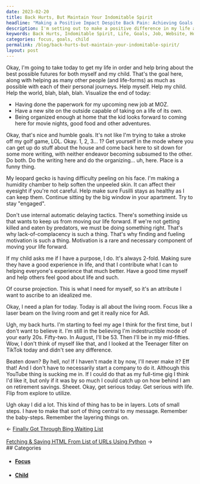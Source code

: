 ```yaml
---
date: 2023-02-20
title: Back Hurts, But Maintain Your Indomitable Spirit
headline: "Making a Positive Impact Despite Back Pain: Achieving Goals and Helping Others Today"
description: I'm setting out to make a positive difference in my life and the lives of others today. My goals for the day include completing paperwork for my upcoming job, creating a new website, and organizing my home. I'm also taking care of my leopard gecko and staying engaged. My motivation is to make sure my child has a good experience in life and to help others feel good about life. I'm starting with the living room to make it a special place for my family.
keywords: Back Hurts, Indomitable Spirit, Life, Goals, Job, Website, Home, Leopard Gecko, Child, World, Living Room, Family, Focus, Nice
categories: focus, goals, child
permalink: /blog/back-hurts-but-maintain-your-indomitable-spirit/
layout: post
---
```



Okay, I'm going to take today to get my life in order and help bring about the
best possible futures for both myself and my child. That's the goal here, along
with helping as many other people (and life-forms) as much as possible with
each of their personal journeys. Help myself. Help my child. Help the world,
blah, blah, blah. Visualize the end of today:

- Having done the paperwork for my upcoming new job at MOZ.
- Have a new site on the outside capable of taking on a life of its own.
- Being organized enough at home that the kid looks forward to coming here for
  movie nights, good food and other adventures.

Okay, that's nice and humble goals. It's not like I'm trying to take a stroke
off my golf game, LOL. Okay. 1, 2, 3... 1? Get yourself in the mode where you
can get up do stuff about the house and come back here to sit down for some
more writing, with neither endeavor becoming subsumed to the other. Do both. Do
the writing here and do the organizing... uh, here. Place is a funny thing.

My leopard gecko is having difficulty peeling on his face. I'm making a
humidity chamber to help soften the unpeeled skin. It can affect their eyesight
if you're not careful. Help make sure Fusilli stays as healthy as I can keep
them. Continue sitting by the big window in your apartment. Try to stay
"engaged".

Don't use internal automatic delaying tactics. There's something inside us that
wants to keep us from moving our life forward. If we're not getting killed and
eaten by predators, we must be doing something right. That's why
lack-of-complacency is such a thing. That's why finding and fueling motivation
is such a thing. Motivation is a rare and necessary component of moving your
life forward.

If my child asks me if I have a purpose, I do. It's always 2-fold. Making sure
they have a good experience in life, and that I contribute what I can to
helping everyone's experience that much better. Have a good time myself and
help others feel good about life and such.

Of course projection. This is what I need for myself, so it's an attribute I
want to ascribe to an idealized me.

Okay, I need a plan for today. Today is all about the living room. Focus like a
laser beam on the living room and get it really nice for Adi.

Ugh, my back hurts. I'm starting to feel my age I think for the first time, but
I don't want to believe it. I'm still in the believing I'm indestructible mode
of your early 20s. Fifty-two. In August, I'll be 53. Then I'll be in my
mid-fifties. Wow, I don't think of myself like that, and I looked at the
Teenager filter on TikTok today and didn't see any difference.

Beaten down? By hell, no! If I haven't made it by now, I'll never make it? Eff
that! And I don't have to necessarily start a company to do it. Although this
YouTube thing is sucking me in. If I could do that as my full-time gig I think
I'd like it, but only if it was by so much I could catch up on how behind I am
on retirement savings. Sheeet. Okay, get serious today. Get serious with life.
Flip from explore to utilize.

Ugh okay I did a lot. This kind of thing has to be in layers. Lots of small
steps. I have to make that sort of thing central to my message. Remember the
baby-steps. Remember the layering things on.


<div class="arrow-links"><div class="post-nav-prev"><span class="arrow">&larr;&nbsp;</span><a href="/blog/finally-got-through-bing-waiting-list/">Finally Got Through Bing Waiting List</a></div> &nbsp; <div class="post-nav-next"><a href="/blog/fetching-saving-html-from-list-of-urls-using-python/">Fetching & Saving HTML From List of URLs Using Python</a><span class="arrow">&nbsp;&rarr;</span></div></div>
## Categories

<ul>
<li><h4><a href='/focus/'>Focus</a></h4></li>
<li><h4><a href='/child/'>Child</a></h4></li></ul>